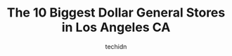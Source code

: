 ---
layout: ampstory
image: https://i0.wp.com/www.depkes.org/wp-content/uploads/2023/06/dollar-general-0-in-los-angeles-ca-1685964970.jpeg?resize=640,853
author: techidn
featured: false
description: Discover the impressive array of Dollar General options in Los Angeles CA, where you can find 10 of the largest Dollar General establishments in the area. From renowned classics to hidden ge
title: The 10 Biggest Dollar General Stores in Los Angeles CA
cover:
   title: The 10 Biggest Dollar General Stores in Los Angeles CA
   subtitle: Rickpate
   background: https://www.depkes.org/wp-content/uploads/2023/06/dollar-general-0-in-los-angeles-ca-1685964970.jpeg

pages: 
 - layout: thirds
   top: <h1>#1 Dollar General</h1>
   bottom: "<p>Its a nice store, lots of different items. Price is ok. Staff is friendly and welcoming</p>"
   background: https://www.depkes.org/wp-content/uploads/2023/06/dollar-general-1-in-los-angeles-ca-1685964970.jpeg
   backgroundblur: true
 - layout: thirds
   top: <h1>#2 Dollar Tree</h1>
   bottom: "<p>2053 Venice Blvd., Los Angeles, CA 90006, United States</p>"
   background: https://www.depkes.org/wp-content/uploads/2023/06/dollar-general-2-in-los-angeles-ca-1685964970.jpeg
   cta:
      link: https://www.depkes.org/blog/the-10-biggest-dollar-general-stores-in-los-angeles-ca/
      text: The 10 Biggest Dollar General Stores in Los Angeles CA
 - layout: thirds
   top: <h1>#3 Family Dollar</h1>
   bottom: "<p>7300 S Western Ave, Los Angeles, CA 90047, United States</p>"
   background: https://www.depkes.org/wp-content/uploads/2023/06/dollar-general-3-in-los-angeles-ca-1685964971.jpeg
   cta:
      link: https://www.depkes.org/blog/the-10-biggest-dollar-general-stores-in-los-angeles-ca/
      text: The 10 Biggest Dollar General Stores in Los Angeles CA
 - layout: thirds
   top: <h1>#4 Family Dollar</h1>
   bottom: "<p>9510 S Vermont Ave, Los Angeles, CA 90044, United States</p>"
   background: https://images.unsplash.com/photo-1608501821300-4f99e58bba77?ixlib=rb-4.0.3&ixid=MnwxMjA3fDB8MHxwaG90by1wYWdlfHx8fGVufDB8fHx8&auto=format&fit=crop&w=640&h=853&q=80
   cta:
      link: https://www.depkes.org/blog/the-10-biggest-dollar-general-stores-in-los-angeles-ca/
      text: The 10 Biggest Dollar General Stores in Los Angeles CA
 - layout: thirds
   top: <h1>#5 Giant Dollar</h1>
   bottom: "<p>4000 W 3rd St, Los Angeles, CA 90020, United States</p>"
   background: https://images.unsplash.com/photo-1489694553447-4c9339da310d?ixlib=rb-4.0.3&ixid=MnwxMjA3fDB8MHxwaG90by1wYWdlfHx8fGVufDB8fHx8&auto=format&fit=crop&w=640&h=853&q=80
   cta:
      link: https://www.depkes.org/blog/the-10-biggest-dollar-general-stores-in-los-angeles-ca/
      text: The 10 Biggest Dollar General Stores in Los Angeles CA
 - layout: thirds
   top: <h1>#6 Dollar Mart</h1>
   bottom: "<p>1709 W 6th St, Los Angeles, CA 90017, United States</p>"
   background: https://images.unsplash.com/photo-1591393223703-56fe1347ac62?ixlib=rb-4.0.3&ixid=MnwxMjA3fDB8MHxwaG90by1wYWdlfHx8fGVufDB8fHx8&auto=format&fit=crop&w=640&h=853&q=80
   cta:
      link: https://www.depkes.org/blog/the-10-biggest-dollar-general-stores-in-los-angeles-ca/
      text: The 10 Biggest Dollar General Stores in Los Angeles CA
 - layout: thirds
   top: <h1>#7 Dollar Max</h1>
   bottom: "<p>1978 E Cesar E Chavez Ave, Los Angeles, CA 90033, United States</p>"
   background: https://images.unsplash.com/photo-1632260260864-caf7fde5ec36?ixlib=rb-4.0.3&ixid=MnwxMjA3fDB8MHxwaG90by1wYWdlfHx8fGVufDB8fHx8&auto=format&fit=crop&w=640&h=853&q=80
   cta:
      link: https://www.depkes.org/blog/the-10-biggest-dollar-general-stores-in-los-angeles-ca/
      text: The 10 Biggest Dollar General Stores in Los Angeles CA
 - layout: thirds
   middle: Continue reading...
   background: https://images.unsplash.com/photo-1489648022186-8f49310909a0?ixlib=rb-4.0.3&ixid=MnwxMjA3fDB8MHxwaG90by1wYWdlfHx8fGVufDB8fHx8&auto=format&fit=crop&w=640&h=853&q=80
   cta:
      link: https://www.depkes.org/blog/the-10-biggest-dollar-general-stores-in-los-angeles-ca/
      text: The 10 Biggest Dollar General Stores in Los Angeles CA
      
---